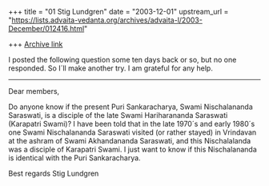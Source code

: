 +++
title = "01 Stig Lundgren"
date = "2003-12-01"
upstream_url = "https://lists.advaita-vedanta.org/archives/advaita-l/2003-December/012416.html"

+++
[Archive link](https://lists.advaita-vedanta.org/archives/advaita-l/2003-December/012416.html)

I posted the following question some ten days back or so, but no one responded. So I´ll make another try. I am grateful for any help.
*********************************

Dear members,

Do anyone know if the present Puri Sankaracharya, Swami Nischalananda Saraswati, is a disciple of the late Swami Hariharananda Saraswati (Karapatri Swami)? I have been told that in the late 1970´s and early 1980´s one Swami Nischalananda Saraswati visited (or rather stayed) in Vrindavan at the ashram of Swami Akhandananda Saraswati, and this Nischalalanda was a disciple of Karapatri Swami. I just want to know if this Nischalananda is identical with the Puri Sankaracharya.

Best regards
Stig Lundgren

